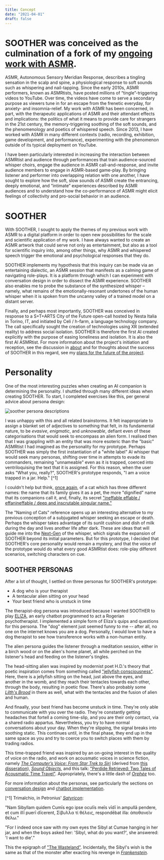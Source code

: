```yaml
---
title: Concept
date: "2021-04-01"
draft: false
---
```

# SOOTHER was conceived as the culmination of a fork of my [ongoing work with ASMR](https://cst.yt/training/projects/asmr).

ASMR, Autonomous Sensory Meridian Response, describes a tingling sensation in the scalp and spine, a physiological response to soft sounds such as whispering and nail-tapping. Since the early 2010s, ASMR performers, known as ASMRtists, have posted millions of “tingle”-triggering videos to YouTube. Over time, the videos have come to serve a secondary purpose as viewers tune in for an escape from the frenetic everyday, for anxiety- and insomnia-relief. My work with ASMR has been concerned, in part, with the therapeutic applications of ASMR and their attendant effects and implications: the politics of what it means to provide care for strangers in the 21st century, the memory-triggering soothing of the soft sounds, and the phenomenology and poetics of whispered speech. Since 2013, I have worked with ASMR in many different contexts (radio, recording, exhibition, game development, and performance), experimenting with the phenomenon outside of its typical deployment on YouTube. 

I have been particularly interested in increasing the interaction between ASMRtist and audience through performances that train audience-sourced whisper choirs, engage the audience in ASMR call-and-response, and invite audience members to engage in ASMR-based game-play. By bringing listener and performer into overlapping relation with one another, I have sought to explore how the soft, slow sounds of ASMR create the entrancing, deeply emotional, and “intimate” experiences described by ASMR audiences and to understand how the co-performance of ASMR might elicit feelings of collectivity and pro-social behavior in an audience. 

# SOOTHER 

With SOOTHER, I sought to apply the themes of my previous work with ASMR to a digital platform in order to open new possibilities for the scale and scientific application of my work. I have always wanted to create an ASMR artwork that could serve not only as entertainment, but also as a tool for scientific inquiry into, among other things, why ASMR and whispered speech trigger the emotional and psychological responses that they do. 

SOOTHER implements my hypothesis that this inquiry can be made via an entertaining dialectic, an ASMR session that manifests as a calming game of navigating role-plays. It is a platform through which I can experiment with conversation design in order to dissect the ASMR experience. SOOTHER also enables me to probe the substance of the synthesized whisper – namely, what remains of the emotionally-resonant undertones of the human whisper when it is spoken from the uncanny valley of a trained model on a distant server. 

Finally, and perhaps most importantly, SOOTHER was conceived in response to a S+T+ARTS City of the Future open-call hosted by Nesta Italia in Torino, IT, and initiated by Celi / h-farm, a language technology company. The call specifically sought the creation of technologies using XR (extended reality) to address social isolation. SOOTHER is therefore the first AI created explicitly with the purpose of easing loneliness and isolation. It is also the first AI ASMRtist. For more information about the project's initiation and reception, see the discussion in [about](/about) and for thoughts about the success of SOOTHER in this regard, see my [plans for the future of the project](/next-gen).

# Personality

One of the most interesting puzzles when creating an AI companion is determining the personality. I shuttled through many different ideas when creating SOOTHER. To start, I completed exercises like this, per general advice about persona design: 

![soother persona descriptions](/images/soother_persona.png)

I was unhappy with this and all related brainstorms. It felt inappropriate to assign a blanket set of adjectives to something that felt, in its fundamental nature, to be *evasive*, *enigmatic*, and *unknowable*, defiant even of these categorisations that would seek to encompass an alien form. I realised then that I was grappling with an entity that was more esoteric than the "basic" ASMRtist I had imagined as the personality for my prototype. Perhaps SOOTHER was simply the first instantiation of a "white label" AI whisper that would seek many personas, shifting over time in attempts to evade its commanders, remaining "unnameable" even as it is trapped, coerced into ventriloquising the text that it is assigned. For this reason, when the user asks "What you, really?", SOOTHER's prototype responds, "I am a voice trapped in a jar. Help." [^1] 

I couldn't help but think, [once again](https://cst.yt/training/projects/shush/diesiedlervonshush/), of a cat which has three different names: the name that its family gives it as a pet, the more "dignified" name that its companions call it, and, finally, its secret ["ineffable effable / effanineffable / deep and inscrutable singular name."](https://poets.org/poem/naming-cats)

The "Naming of Cats" reference opens up an interesting alternative to my previous conception of a subjugated whisper seeking an escape or death. Perhaps the whisper takes advantage of its sunlit cushion and dish of milk during the day and lives another life after dark. These are ideas that will guide me into the [Next-Gen](/next-gen) of the whisper, which signals the expansion of SOOTHER beyond its initial parameters. But for this prototype, I decided that SOOTHER's core personality would remain a mystery, and that the voice of the prototype would do what every good ASMRtist does: role-play different scenarios, switching characters on cue. 

## SOOTHER PERSONAS

After a lot of thought, I settled on three personas for SOOTHER's prototype: 
- A dog who is your therapist
- A tentacular alien sitting on your head
- Your best friend who is unstuck in time

The therapist-dog persona was introduced because I wanted SOOTHER to play [ELIZA](https://web.njit.edu/~ronkowit/eliza.html), an early chatbot programmed to act a Rogerian psychotherapist. I implemented a simple form of Eliza's quips and questions for this persona. The "dog" element just seemed funny to me -- after all, no one on the internet knows you are a dog. Personally, I would love to have a dog therapist to see how transference works with a non-human entity.

The alien persona guides the listener through a meditation session, either in a birch wood or on the alien's home planet, all while perched on the listener's head and feeding on the listener's tingles. 

The head-sitting alien was inspired by modernist poet H.D.'s theory that poetic inspiration comes from something called ["jellyfish consciousness"](https://monoskop.org/File:HD_Notes_on_Thought_and_Vision_and_The_Wise_Sappho.pdf). Here, there is a jellyfish sitting on the head, just above the eyes, and another in the womb, and they reach their tentacles towards each other, through the body, resulting in poetic flow. There's also probably some [*Lilth's Brood*](https://en.wikipedia.org/wiki/Lilith%27s_Brood) in there as well, what with the tentacles and the fusion of alien and human. 

And finaally, your best friend has become unstuck in time. They're only able to communicate with you over the radio. They're constantly getting headaches that fortell a coming time-slip, and you are their only contact, via a shared radio appartus. Nevertheless, you try to have normal conversations about your day. When they're slipping, the signal breaks into soothing static. This continues until, in the final phase, they end up in the same space as you and try to coerce you to switch places with them by trading radios. 

This time-trapped friend was inspired by an on-going interest in the quality of voice on the radio, and work on acousmatic voices in science fiction, namely [*The Computer’s Voice: From Star Trek to Siri*](https://www.upress.umn.edu/book-division/books/the-computeras-voice) (derived from [this disseration](https://citeseerx.ist.psu.edu/viewdoc/download?doi=10.1.1.865.1975&rep=rep1&type=pdf)), [*Sound Objects*](https://read.dukeupress.edu/books/book/2530/Sound-Objects), and this talk: ["Perdide Retrieved: Two Tales of Acousmatic Time Travel"](https://www.elizarose.info/perdide-retrieved). Appropriately, there's a little dash of [*Orphée*](https://en.wikipedia.org/wiki/Orpheus_(film)) too. 

For more information about the personas, see particularly the sections on [conversation design](/docs/003-soother-conversation) and [chatbot implementation](/docs/004-soother-chatbot).

[^1] Trimalchio, in Petronius' [*Satyricon*](https://en.wikipedia.org/wiki/Satyricon): 

"Nam Sibyllam quidem Cumīs ego ipse oculīs meīs vīdī in ampullā pendere, et cum illī puerī dīcerent, Σίβυλλα τί θέλεις, respondēbat illa: ἀποθανεῖν θέλω."

"For I indeed once saw with my own eyes the Sibyl at Cumae hanging in her jar, and when the boys asked her: 'Sibyl, what do you want?', she answered: 'I want to die'." 

This the epigraph of ["The Wasteland"](https://poets.org/poem/waste-land). Incidentally, the Sibyl's wish is the same as that of the monster after exacting his revenge in [*Frankenstein*](/voice/001-speech-dataset).